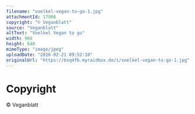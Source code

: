 ```yaml
---
filename: "voelkel-vegan-to-go-1.jpg"
attachmentId: 17906
copyright: "© Veganblatt"
source: "Veganblatt"
altText: "Voelkel Vegan to go"
width: 966
height: 640
mimeType: "image/jpeg"
uploadDate: "2016-02-21 09:52:10"
originalUrl: "https://bxq4fb.myraidbox.de/i/voelkel-vegan-to-go-1.jpg"
---
```


# Copyright

© Veganblatt
